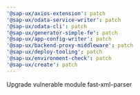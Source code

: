 ```yaml
---
'@sap-ux/axios-extension': patch
'@sap-ux/odata-service-writer': patch
'@sap-ux/odata-cli': patch
'@sap-ux/generator-simple-fe': patch
'@sap-ux/app-config-writer': patch
'@sap-ux/backend-proxy-middleware': patch
'@sap-ux/deploy-tooling': patch
'@sap-ux/environment-check': patch
'@sap-ux/create': patch
---
```


Upgrade vulnerable module fast-xml-parser
